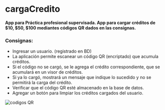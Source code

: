 # cargaCredito
**App para Práctica profesional supervisada. App para cargar créditos de $10, $50, $100 mediantes códigos QR
dados en las consignas.**
### Consignas:
- Ingresar un usuario. (registrado en BD)
- La aplicación permite escanear un código QR (encriptado) que acumula créditos.
- Si el código no se cargó, se le agrega el crédito correspondiente, que se acumulará en un visor de
créditos.
- Si ya lo cargó, mostrará un mensaje que indique lo sucedido y no se permitirá la carga del crédito.
- Verificar que el código QR esté almacenado en la base de datos.
- Agregar un botón para limpiar los créditos cargados del usuario.

![codigos QR](https://raw.github.com/agusborys/cargaCredito/blob/master/QRs.png)

